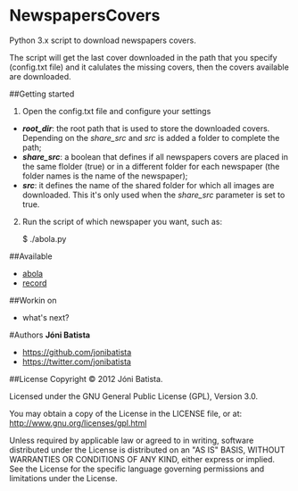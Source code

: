 NewspapersCovers
================

Python 3.x script to download newspapers covers.

The script will get the last cover downloaded in the path that you specify (config.txt file) and it calulates the missing covers, then the covers available are downloaded.

##Getting started

1. Open the config.txt file and configure your settings

* <em><b>root_dir</b></em>: the root path that is used to store the downloaded covers. Depending on the <em>share_src</em> and <em>src</em> is added a folder to complete the path; 
* <em><b>share_src</b></em>: a boolean that defines if all newspapers covers are placed in the same flolder (true) or in a different folder for each newspaper (the folder names is the name of the newspaper);
* <em><b>src</b></em>: it defines the name of the shared folder for which all images are downloaded. This it's only used when the <em>share_src</em> parameter is set to true.


2. Run the script of which newspaper you want, such as:

	$ ./abola.py
	

##Available
* <a href="http://www.abola.pt/" title="abola">abola</a>
* <a href="http://www.record.xl.pt/" title="record">record</a>


##Workin on
* what's next?

#Authors
<b>Jóni Batista</b>
* https://github.com/jonibatista
* https://twitter.com/jonibatista

##License
Copyright &copy; 2012 Jóni Batista.

Licensed under the GNU General Public License (GPL), Version 3.0.

You may obtain a copy of the License in the LICENSE file, or at:
http://www.gnu.org/licenses/gpl.html

Unless required by applicable law or agreed to in writing, software distributed under the License is distributed on an "AS IS" BASIS, WITHOUT WARRANTIES OR CONDITIONS OF ANY KIND, either express or implied. See the License for the specific language governing permissions and limitations under the License.